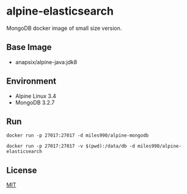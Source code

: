 # alpine-elasticsearch
MongoDB docker image of small size version.

## Base Image
- anapsix/alpine-java:jdk8

## Environment
- Alpine Linux 3.4
- MongoDB 3.2.7

## Run
`
docker run -p 27017:27017 -d miles990/alpine-mongodb
`

`
docker run -p 27017:27017 -v $(pwd):/data/db -d miles990/alpine-elasticsearch
`


## License

[MIT](http://opensource.org/licenses/MIT)